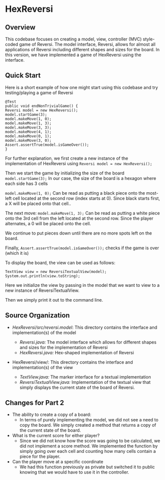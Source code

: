 # HexReversi

## Overview
This codebase focuses on creating a model, view, controller (MVC) style-coded game of Reversi.
The model interface, Reversi, allows for almost all applications
of Reversi including different shapes and sizes for the board. In this version,
we have implemented a game of HexReversi using the interface.



## Quick Start
Here is a short example of how one might start using this codebase and try testing/playing
a game of Reversi

~~~~
@Test
public void endNonTrivialGame() {
Reversi model = new HexReversi();
model.startGame(3);
model.makeMove(1, 0);
model.makeMove(1, 3);
model.makeMove(3, 3);
model.makeMove(4, 1);
model.makeMove(0, 1);
model.makeMove(3, 0);
Assert.assertTrue(model.isGameOver());
}
~~~~
For further explanation, we first create a new
instance of the implementation of HexReversi
using
`Reversi model = new HexReversi();`

Then we start the game by initializing the size of the board
`model.startGame(3);`
In our case, the size of the board is a hexagon where
each side has 3 cells

`model.makeMove(1, 0);`
Can be read as putting a black piece onto the most-left cell 
located at the second row (index starts at 0).
Since black starts first, a X will be placed onto that cell..

The next move:
`model.makeMove(1, 3);`
Can be read as putting a white piece onto the 3rd cell from the left
located at the second row.
Since the player alternates, a 0 will be placed onto the cell.

We continue to put pieces down until there are no more spots left
on the board.

Finally, 
`Assert.assertTrue(model.isGameOver());`
checks if the game is over (which it is)

To display the board, the view can be used as follows:
~~~~
TextView view = new ReversiTextualView(model);
System.out.println(view.toString);
~~~~

Here we initialize the view by passing in the model that
we want to view to a new instance of ReversiTextualView.

Then we simply print it out to the command line.

## Source Organization

- *HexReversi/src/reversi.model*: This directory contains
the interface and implementation(s) of the model
    - *Reversi.java:* The model interface which allows for
    different shapes and sizes for the implementation of Reversi
    - *HexReversi.java:* Hex-shaped implementation of Reversi

- HexReversi/view/: This directory contains the interface and
implementation(s) of the view
    - *TextView.java:* The marker interface for a textual implementation
    - *ReversiTextualView.java:* Implementation of the textual view
     that simply displays the current state of the board of Reversi.

## Changes for Part 2

- The ability to create a copy of a board:
  - In terms of purely implementing the model, we did not see a need to copy the board.
  We simply created a method that returns a copy of the current state of the board.
- What is the current score for either player?
  - Since we did not know how the score was going to be calculated, we did not
  implement a score method. We implemented the function by simply going over each
  cell and counting how many cells contain a piece for the player.
- Can the player move at a specific coordinate
  - We had this function previously as private but switched it
  to public knowing that we would have to use it in the controller.